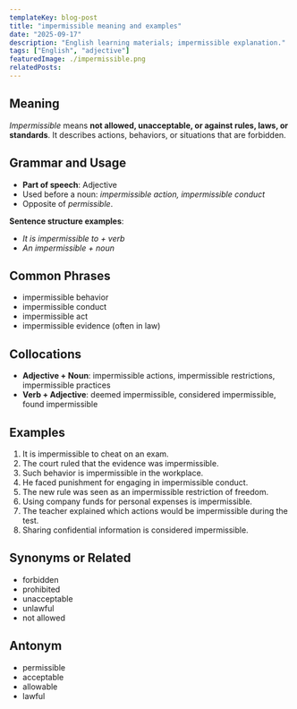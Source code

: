 ```yaml
---
templateKey: blog-post
title: "impermissible meaning and examples"
date: "2025-09-17"
description: "English learning materials; impermissible explanation."
tags: ["English", "adjective"]
featuredImage: ./impermissible.png
relatedPosts:
---
```


## Meaning

_Impermissible_ means **not allowed, unacceptable, or against rules, laws, or standards**. It describes actions, behaviors, or situations that are forbidden.

## Grammar and Usage

- **Part of speech**: Adjective
- Used before a noun: _impermissible action, impermissible conduct_
- Opposite of _permissible_.

**Sentence structure examples**:

- _It is impermissible to + verb_
- _An impermissible + noun_

## Common Phrases

- impermissible behavior
- impermissible conduct
- impermissible act
- impermissible evidence (often in law)

## Collocations

- **Adjective + Noun**: impermissible actions, impermissible restrictions, impermissible practices
- **Verb + Adjective**: deemed impermissible, considered impermissible, found impermissible

## Examples

1. It is impermissible to cheat on an exam.
2. The court ruled that the evidence was impermissible.
3. Such behavior is impermissible in the workplace.
4. He faced punishment for engaging in impermissible conduct.
5. The new rule was seen as an impermissible restriction of freedom.
6. Using company funds for personal expenses is impermissible.
7. The teacher explained which actions would be impermissible during the test.
8. Sharing confidential information is considered impermissible.

## Synonyms or Related

- forbidden
- prohibited
- unacceptable
- unlawful
- not allowed

## Antonym

- permissible
- acceptable
- allowable
- lawful
